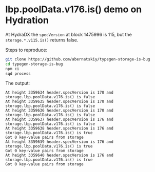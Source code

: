 # lbp.poolData.v176.is() demo on Hydration

At HydraDX the `specVersion` at block 1475996 is 115, but the `storage.*.v115.is()` returns false.

Steps to reproduce:
```bash
git clone https://github.com/abernatskiy/typegen-storage-is-bug
cd typegen-storage-is-bug
npm ci
sqd process
```
The output:
```
At height 3359634 header.specVersion is 170 and storage.lbp.poolData.v176.is() is false
At height 3359635 header.specVersion is 170 and storage.lbp.poolData.v176.is() is false
At height 3359636 header.specVersion is 170 and storage.lbp.poolData.v176.is() is false
At height 3359637 header.specVersion is 176 and storage.lbp.poolData.v176.is() is false
At height 3359638 header.specVersion is 176 and storage.lbp.poolData.v176.is() is true
Got 0 key-value pairs from storage
At height 3359639 header.specVersion is 176 and storage.lbp.poolData.v176.is() is true
Got 0 key-value pairs from storage
At height 3359640 header.specVersion is 176 and storage.lbp.poolData.v176.is() is true
Got 0 key-value pairs from storage
```
